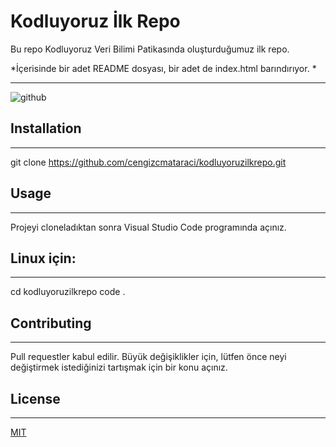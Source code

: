 # Kodluyoruz İlk Repo 
Bu repo Kodluyoruz Veri Bilimi Patikasında  oluşturduğumuz ilk repo.

*İçerisinde bir adet README dosyası, bir adet de index.html barındırıyor.
*

--------------
![github](https://upload.wikimedia.org/wikipedia/commons/e/eb/Pilsum.jpg)

## Installation
--------------
git clone https://github.com/cengizcmataraci/kodluyoruzilkrepo.git

## Usage
----------------------
Projeyi cloneladıktan sonra Visual Studio Code programında açınız.

## Linux için:
-------------------------
cd kodluyoruzilkrepo
code .

## Contributing
----------------------
Pull requestler kabul edilir. Büyük değişiklikler için, lütfen önce neyi değiştirmek istediğinizi tartışmak için bir konu açınız.

## License

---------------------
[MIT](https://choosealicense.com/licenses/mit/)